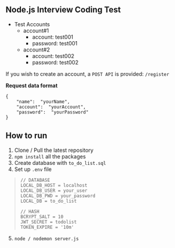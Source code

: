## Node.js Interview Coding Test

-  Test Accounts
	- account#1
		- account: test001
		- password: test001
	- account#2
		- account: test002
		- password: test002

If you wish to create an account, a `POST API` is provided: `/register`

**Request data format**

    {
	    "name":  "yourName",
	    "account":  "yourAccount",
	    "password":  "yourPassword"
    }


## How to run

1. Clone / Pull the latest repository
2. `npm install` all the packages
3. Create database with `to_do_list.sql`
4. Set up `.env` file
>     // DATABASE
>     LOCAL_DB_HOST = localhost
>     LOCAL_DB_USER = your_user
>     LOCAL_DB_PWD = your_password
>     LOCAL_DB = to_do_list
>     
>     // HASH
>     BCRYPT_SALT = 10
>     JWT_SECRET = todolist
>     TOKEN_EXPIRE = '10m'
5. `node / nodemon server.js`